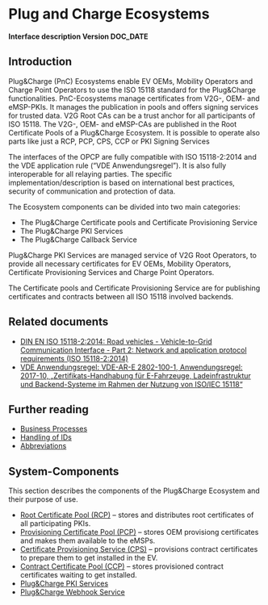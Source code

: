 # Plug and Charge Ecosystems

**Interface description Version DOC_DATE**

## Introduction

Plug&Charge (PnC) Ecosystems enable EV OEMs, Mobility Operators and Charge Point Operators to use the ISO 15118 standard for the Plug&Charge functionalities.
PnC-Ecosystems manage certificates from V2G-, OEM- and eMSP-PKIs. It manages the publication in pools  and offers signing services for trusted data. V2G Root CAs can be a trust anchor for all participants of ISO 15118. The V2G-, OEM- and eMSP-CAs are published in the Root Certificate Pools of a Plug&Charge Ecosystem. It is possible to operate also parts like just a RCP, PCP, CPS, CCP or PKI Signing Services

The interfaces of the OPCP are fully compatible with ISO 15118-2:2014 and the VDE application rule (“VDE Anwendungsregel”). It is also fully interoperable for all relaying parties. The specific implementation/description is based on international best practices, security of communication and protection of data.

The Ecosystem components can be divided into two main categories:
 * The Plug&Charge Certificate pools and Certificate Provisioning Service
 * The Plug&Charge PKI Services
 * The Plug&Charge Callback Service

Plug&Charge PKI Services are managed service of V2G Root Operators, to provide all necessary certificates for EV OEMs, Mobility Operators, Certificate Provisioning Services and Charge Point Operators.

The Certificate pools and Certificate Provisioning Service are for publishing certificates and contracts between all ISO 15118 involved backends.

## Related documents

 * [DIN EN ISO 15118-2:2014: Road vehicles - Vehicle-to-Grid Communication Interface - Part 2: Network and application protocol requirements (ISO 15118-2:2014)](https://www.din.de/en/getting-involved/standards-committees/naautomobil/publications/wdc-beuth:din21:250999944)
 * [VDE Anwendungsregel: VDE-AR-E 2802-100-1, Anwendungsregel: 2017-10, „Zertifikats-Handhabung für E-Fahrzeuge, Ladeinfrastruktur und Backend-Systeme im Rahmen der Nutzung von ISO/IEC 15118“](https://www.vde-verlag.de/normen/0800432/vde-ar-e-2802-100-1-anwendungsregel-2017-10.html)

## Further reading

 * [Business Processes](./02_PnC_business-processes.md)
 * [Handling of IDs](./05_handling-of-ids.md)
 * [Abbreviations](./01_abbreviations.md)

## System-Components

This section describes the components of the Plug&Charge Ecosystem and their purpose of use.

* [Root Certificate Pool (RCP)](./components/01_root-certificate-pool.md) – stores and distributes root certificates of all participating PKIs.
* [Provisioning Certificate Pool (PCP)](./components/02_provisioning-certificate-pool.md) – stores OEM provisiong certificates and makes them available to the eMSPs.
* [Certificate Provisioning Service (CPS)](./components/03_certificate-provisioning-service.md) – provisions contract certificates to prepare them to get installed in the EV.
* [Contract Certificate Pool (CCP)](./components/04_contract-certificate-pool.md) – stores provisioned contract certificates waiting to get installed.
* [Plug&Charge PKI Services](./components/05_v2g-pki-services.md)
* [Plug&Charge Webhook Service](./components/06_webhook-service.md)
